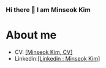 ### Hi there 👋 I am Minseok Kim

About me
===

- CV: <a href = "[https://docs.google.com/document/d/1I0iYoL3cIU_G81nu2nJBemfvRpyar6Cr/edit?usp=sharing&ouid=101557440913994013881&rtpof=true&sd=true">[Minseok Kim, CV]</a>
- Linkedin:<a href = "https://www.linkedin.com/in/minseok-kim-935a02260">[Linkedin : Minseok Kim]</a>

<!--
**FusionSanbon/FusionSanbon** is a ✨ _special_ ✨ repository because its `README.md` (this file) appears on your GitHub profile.

Here are some ideas to get you started:

- 🔭 I’m currently working on ...
- 🌱 I’m currently learning ...
- 👯 I’m looking to collaborate on ...
- 🤔 I’m looking for help with ...
- 💬 Ask me about ...
- 📫 How to reach me: ...
- 😄 Pronouns: ...
- ⚡ Fun fact: ...
-->
